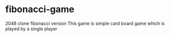 # fibonacci-game
2048 clone fibonacci version
This game is simple card board game which is played by a single player
